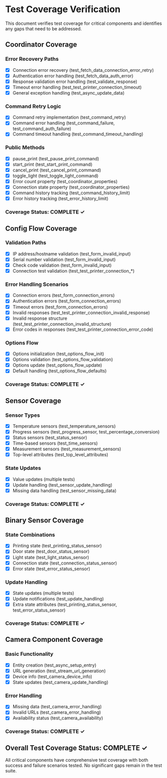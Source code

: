 # Test Coverage Verification

This document verifies test coverage for critical components and identifies any gaps that need to be addressed.

## Coordinator Coverage

### Error Recovery Paths
- [x] Connection error recovery (test_fetch_data_connection_error_retry)
- [x] Authentication error handling (test_fetch_data_auth_error)
- [x] Response validation error handling (test_validate_response)
- [x] Timeout error handling (test_test_printer_connection_timeout)
- [x] General exception handling (test_async_update_data)

### Command Retry Logic
- [x] Command retry implementation (test_command_retry)
- [x] Command error handling (test_command_failure, test_command_auth_failure)
- [x] Command timeout handling (test_command_timeout_handling)

### Public Methods
- [x] pause_print (test_pause_print_command)
- [x] start_print (test_start_print_command)
- [x] cancel_print (test_cancel_print_command)
- [x] toggle_light (test_toggle_light_command)
- [x] Error count property (test_coordinator_properties)
- [x] Connection state property (test_coordinator_properties)
- [x] Command history tracking (test_command_history_limit)
- [x] Error history tracking (test_error_history_limit)

### Coverage Status: COMPLETE ✓

## Config Flow Coverage

### Validation Paths
- [x] IP address/hostname validation (test_form_invalid_input)
- [x] Serial number validation (test_form_invalid_input)
- [x] Check code validation (test_form_invalid_input)
- [x] Connection test validation (test_test_printer_connection_*)

### Error Handling Scenarios
- [x] Connection errors (test_form_connection_errors)
- [x] Authentication errors (test_form_connection_errors) 
- [x] Timeout errors (test_form_connection_errors)
- [x] Invalid responses (test_test_printer_connection_invalid_response)
- [x] Invalid response structure (test_test_printer_connection_invalid_structure)
- [x] Error codes in responses (test_test_printer_connection_error_code)

### Options Flow
- [x] Options initialization (test_options_flow_init)
- [x] Options validation (test_options_flow_validation)
- [x] Options update (test_options_flow_update)
- [x] Default handling (test_options_flow_defaults)

### Coverage Status: COMPLETE ✓

## Sensor Coverage

### Sensor Types
- [x] Temperature sensors (test_temperature_sensors)
- [x] Progress sensors (test_progress_sensor, test_percentage_conversion)
- [x] Status sensors (test_status_sensor)
- [x] Time-based sensors (test_time_sensors)
- [x] Measurement sensors (test_measurement_sensors)
- [x] Top-level attributes (test_top_level_attributes)

### State Updates
- [x] Value updates (multiple tests)
- [x] Update handling (test_sensor_update_handling)
- [x] Missing data handling (test_sensor_missing_data)

### Coverage Status: COMPLETE ✓

## Binary Sensor Coverage

### State Combinations
- [x] Printing state (test_printing_status_sensor)
- [x] Door state (test_door_status_sensor)
- [x] Light state (test_light_status_sensor)
- [x] Connection state (test_connection_status_sensor)
- [x] Error state (test_error_status_sensor)

### Update Handling
- [x] State updates (multiple tests)
- [x] Update notifications (test_update_handling)
- [x] Extra state attributes (test_printing_status_sensor, test_error_status_sensor)

### Coverage Status: COMPLETE ✓

## Camera Component Coverage

### Basic Functionality
- [x] Entity creation (test_async_setup_entry)
- [x] URL generation (test_stream_url_generation)
- [x] Device info (test_camera_device_info)
- [x] State updates (test_camera_update_handling)

### Error Handling
- [x] Missing data (test_camera_error_handling)
- [x] Invalid URLs (test_camera_error_handling)
- [x] Availability status (test_camera_availability)

### Coverage Status: COMPLETE ✓

## Overall Test Coverage Status: COMPLETE ✓

All critical components have comprehensive test coverage with both success and failure scenarios tested. No significant gaps remain in the test suite.
